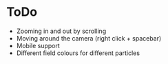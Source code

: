 # ToDo

- Zooming in and out by scrolling
- Moving around the camera (right click + spacebar)
- Mobile support
- Different field colours for different particles